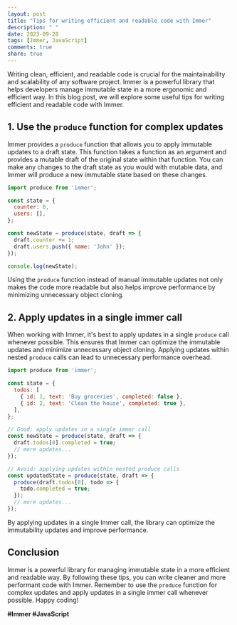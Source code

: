 ```yaml
---
layout: post
title: "Tips for writing efficient and readable code with Immer"
description: " "
date: 2023-09-28
tags: [Immer, JavaScript]
comments: true
share: true
---
```


Writing clean, efficient, and readable code is crucial for the maintainability and scalability of any software project. Immer is a powerful library that helps developers manage immutable state in a more ergonomic and efficient way. In this blog post, we will explore some useful tips for writing efficient and readable code with Immer.

## 1. Use the `produce` function for complex updates

Immer provides a `produce` function that allows you to apply immutable updates to a draft state. This function takes a function as an argument and provides a mutable draft of the original state within that function. You can make any changes to the draft state as you would with mutable data, and Immer will produce a new immutable state based on these changes.

```javascript
import produce from 'immer';

const state = {
  counter: 0,
  users: [],
};

const newState = produce(state, draft => {
  draft.counter += 1;
  draft.users.push({ name: 'John' });
});

console.log(newState);
```

Using the `produce` function instead of manual immutable updates not only makes the code more readable but also helps improve performance by minimizing unnecessary object cloning.

## 2. Apply updates in a single immer call

When working with Immer, it's best to apply updates in a single `produce` call whenever possible. This ensures that Immer can optimize the immutable updates and minimize unnecessary object cloning. Applying updates within nested `produce` calls can lead to unnecessary performance overhead.

```javascript
import produce from 'immer';

const state = {
  todos: [
    { id: 1, text: 'Buy groceries', completed: false },
    { id: 2, text: 'Clean the house', completed: true },
  ],
};

// Good: apply updates in a single immer call
const newState = produce(state, draft => {
  draft.todos[0].completed = true;
  // more updates...
});

// Avoid: applying updates within nested produce calls
const updatedState = produce(state, draft => {
  produce(draft.todos[0], todo => {
    todo.completed = true;
  });
  // more updates...
});
```

By applying updates in a single Immer call, the library can optimize the immutability updates and improve performance.

## Conclusion

Immer is a powerful library for managing immutable state in a more efficient and readable way. By following these tips, you can write cleaner and more performant code with Immer. Remember to use the `produce` function for complex updates and apply updates in a single immer call whenever possible. Happy coding!

**#Immer #JavaScript**